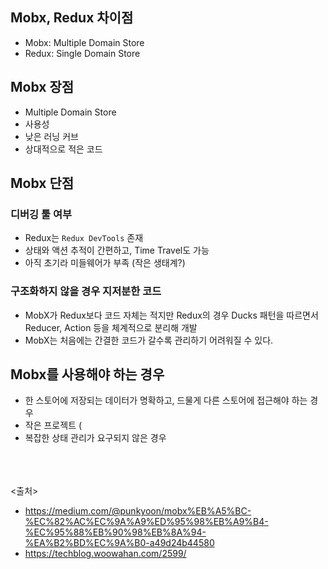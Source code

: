 
## Mobx, Redux 차이점

- Mobx: Multiple Domain Store
- Redux: Single Domain Store

## Mobx 장점

- Multiple Domain Store
- 사용성
- 낮은 러닝 커브
- 상대적으로 적은 코드

## Mobx 단점

### 디버깅 툴 여부

- Redux는 `Redux DevTools` 존재
- 상태와 액션 추적이 간편하고, Time Travel도 가능
- 아직 초기라 미들웨어가 부족 (작은 생태계?)

### 구조화하지 않을 경우 지저분한 코드

- MobX가 Redux보다 코드 자체는 적지만 Redux의 경우 Ducks 패턴을 따르면서 Reducer, Action 등을 체계적으로 분리해 개발
- MobX는 처음에는 간결한 코드가 갈수록 관리하기 어려워질 수 있다.

## Mobx를 사용해야 하는 경우

- 한 스토어에 저장되는 데이터가 명확하고, 드물게 다른 스토어에 접근해야 하는 경우
- 작은 프로젝트 (
- 복잡한 상태 관리가 요구되지 않은 경우

<br><br><br>
<출처>

- <https://medium.com/@punkyoon/mobx%EB%A5%BC-%EC%82%AC%EC%9A%A9%ED%95%98%EB%A9%B4-%EC%95%88%EB%90%98%EB%8A%94-%EA%B2%BD%EC%9A%B0-a49d24b44580>
- <https://techblog.woowahan.com/2599/>
